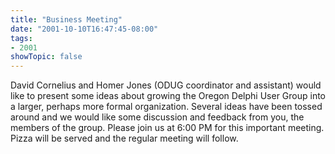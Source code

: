 ```yaml
---
title: "Business Meeting"
date: "2001-10-10T16:47:45-08:00"
tags:
- 2001
showTopic: false
---
```


David Cornelius and Homer Jones (ODUG coordinator and assistant) would like to present some ideas about growing the Oregon Delphi User Group into a larger, perhaps more formal organization.  Several ideas have been tossed around and we would like some discussion and feedback from you, the members of the group.  Please join us at 6:00 PM for this important meeting.  Pizza will be served and the regular meeting will follow.

